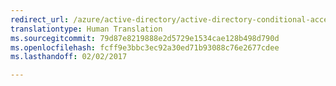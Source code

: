 ```yaml
---
redirect_url: /azure/active-directory/active-directory-conditional-access-automatic-device-registration-setup
translationtype: Human Translation
ms.sourcegitcommit: 79d87e8219888e2d5729e1534cae128b498d790d
ms.openlocfilehash: fcff9e3bbc3ec92a30ed71b93088c76e2677cdee
ms.lasthandoff: 02/02/2017

---
```



